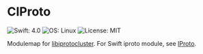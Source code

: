 # CIProto

![Swift: 4.0](https://img.shields.io/badge/Swift-4.0-orange.svg)
![OS: Linux](https://img.shields.io/badge/OS-Linux-brightgreen.svg)
![License: MIT](https://img.shields.io/badge/License-MIT-blue.svg)

Modulemap for [libiprotocluster](https://github.com/my-mail-ru/libiprotocluster).
For Swift iproto module, see [IProto](https://github.com/my-mail-ru/swift-IProto).
